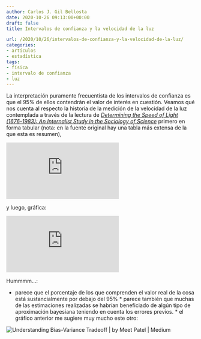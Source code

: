 ```yaml
---
author: Carlos J. Gil Bellosta
date: 2020-10-26 09:13:00+00:00
draft: false
title: Intervalos de confianza y la velocidad de la luz

url: /2020/10/26/intervalos-de-confianza-y-la-velocidad-de-la-luz/
categories:
- artículos
- estadística
tags:
- física
- intervalo de confianza
- luz
---
```





La interpretación puramente frecuentista de los intervalos de confianza es que el 95% de ellos contendrán el valor de interés en cuestión. Veamos qué nos cuenta al respecto la historia de la medición de la velocidad de la luz contemplada a través de la lectura de _[Determining the Speed of Light (1676-1983): An Internalist Study in the Sociology of Science](https://www.cairn-int.info/article-E_ANSO_132_0359--determining-the-speed-of-light.htm#)_ primero en forma tabular (nota: en la fuente original hay una tabla más extensa de la que esta es resumen),







![Table 2](https://www.cairn-int.info/loadimg.php?FILE=E_ANSO/E_ANSO_132/E_ANSO_132_0359/E_ANSO_132_0359_img008.jpg)








y luego, gráfica:







![Figure 3](https://www.cairn-int.info/loadimg.php?FILE=E_ANSO/E_ANSO_132/E_ANSO_132_0359/E_ANSO_132_0359_img009.jpg)








Hummmm...:





  * parece que el porcentaje de los que comprenden el valor real de la cosa está sustancialmente por debajo del 95%  * parece también que muchas de las estimaciones realizadas se habrían beneficiado de algún tipo de aproximación bayesiana teniendo en cuenta los errores previos.  * el gráfico anterior me sugiere muy mucho este otro:





![Understanding Bias-Variance Tradeoff | by Meet Patel | Medium](https://miro.medium.com/max/544/1*Y-yJiR0FzMgchPA-Fm5c1Q.jpeg)




